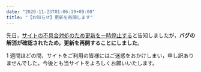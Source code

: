 ```yaml
---
date: "2020-11-23T01:06:19+09:00"
title: "【お知らせ】更新を再開します"
---
```


先日，[サイトの不具合対処のため更新を一時停止する](./articles/202011182247/)と告知しましたが，**バグの解消が確認されたため，更新を再開することにしました**。

1 週間ほどの間，サイトをご利用の皆様にはご迷惑をおかけしまい，申し訳ありませんでした。今後とも当サイトをよろしくお願いいたします。
